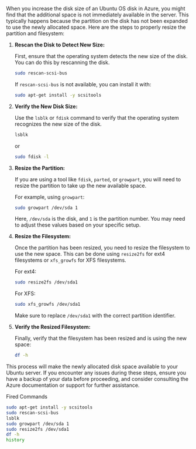 When you increase the disk size of an Ubuntu OS disk in Azure, you might find that the additional space is not immediately available in the server. This typically happens because the partition on the disk has not been expanded to use the newly allocated space. Here are the steps to properly resize the partition and filesystem:

1. **Rescan the Disk to Detect New Size:**

   First, ensure that the operating system detects the new size of the disk. You can do this by rescanning the disk.

   ```bash
   sudo rescan-scsi-bus
   ```

   If `rescan-scsi-bus` is not available, you can install it with:

   ```bash
   sudo apt-get install -y scsitools
   ```

2. **Verify the New Disk Size:**

   Use the `lsblk` or `fdisk` command to verify that the operating system recognizes the new size of the disk.

   ```bash
   lsblk
   ```

   or

   ```bash
   sudo fdisk -l
   ```

3. **Resize the Partition:**

   If you are using a tool like `fdisk`, `parted`, or `growpart`, you will need to resize the partition to take up the new available space.

   For example, using `growpart`:

   ```bash
   sudo growpart /dev/sda 1
   ```

   Here, `/dev/sda` is the disk, and `1` is the partition number. You may need to adjust these values based on your specific setup.

4. **Resize the Filesystem:**

   Once the partition has been resized, you need to resize the filesystem to use the new space. This can be done using `resize2fs` for ext4 filesystems or `xfs_growfs` for XFS filesystems.

   For ext4:

   ```bash
   sudo resize2fs /dev/sda1
   ```

   For XFS:

   ```bash
   sudo xfs_growfs /dev/sda1
   ```

   Make sure to replace `/dev/sda1` with the correct partition identifier.

5. **Verify the Resized Filesystem:**

   Finally, verify that the filesystem has been resized and is using the new space:

   ```bash
   df -h
   ```

This process will make the newly allocated disk space available to your Ubuntu server. If you encounter any issues during these steps, ensure you have a backup of your data before proceeding, and consider consulting the Azure documentation or support for further assistance.

Fired Commands
```bash
sudo apt-get install -y scsitools
sudo rescan-scsi-bus
lsblk
sudo growpart /dev/sda 1
sudo resize2fs /dev/sda1
df -h
history
```
